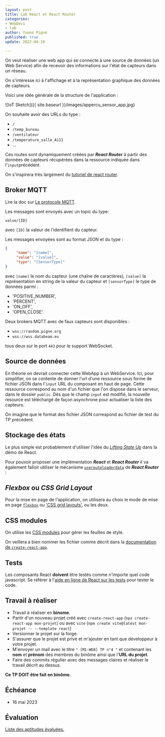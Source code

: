 ```yaml
---
layout: post
title: Lab React et React Router
categories:
- WebDev1
- lab
author: Yoann Pigné
published: true
update: 2022-04-10

---
```


On veut réaliser une web app qui se connecte à une source de données (un Web Service) afin de recevoir des informations  sur l'état de capteurs dans un réseau.

On s'intéresse ici à l'affichage et à la représentation graphique des données de capteurs.

Voici une idée générale de la structure de l'application :

![IoT Sketch]({{ site.baseurl }}/images/appercu_sensor_app.jpg)



On souhaite avoir des URLs du type : 

- `/` 
- `/temp_bureau`
- `/ventilateur`
- `/temperature_salle_A111`
- ...

Ces routes sont dynamiquement créées par ***React Router*** à partir des données de capteurs récupérées dans la ressource indiquée dans l'`input`précédent. 


On s'inspirera très largement du [tutoriel de react router](https://reactrouter.com/en/main/start/tutorial).


## Broker MQTT

Lire la doc sur [Le protocole MQTT](https://mosquitto.org/man/mqtt-7.html).

Les messages sont envoyés avec un topic du type:

```
value/[ID]
```

avec `[ID]` la valeur de l'identifient du capteur.

Les messages envoyées sont au format JSON et du type :

```JSON
{
     "name": "[name]",
     "value": "[value]",
     "type": "[SensorType]"
}
```

avec `[name]` le nom du capteur (une chaîne de caractères),  `[value]` la représentation en string de la valeur du capteur et `[sensorType]` le type de données parmi :

-  'POSITIVE_NUMBER',
-  'PERCENT',
-  'ON_OFF',
-  'OPEN_CLOSE'.


Deux brokers MQTT avec de faux capteurs sont disponibles : 

- `wss://random.pigne.org` 
- `wss://wss.databeam.eu`

tous deux sur le port `443`  pour le support WebSocket.

## Source de données 

En théorie on devrait connecter cette WebApp à un WebService. Ici, pour simplifier, on se contente de donner l'url d'une ressource sous forme de fichier JSON dans l'`input` URL du composant en haut de page. Cette ressource correspond au nom d'un fichier que l'on dispose dans le serveur, dans le dossier `public`. Dès que le champ `input` est modifié, la nouvelle resource est téléchargé de façon asynchrone pour actualiser la liste des capteurs. 

On imagine que le format des fichier JSON correspond au fichier de test du TP précédent. 


## Stockage des états       

Le plus simple est probablement d'utiliser  l'idée du [*Lifting State Up*](https://reactjs.org/tutorial/tutorial.html#lifting-state-up)  dans la démo de React. 

Pour pouvoir proposer une implémentation ***React*** et ***React Router***  il va également falloir utiliser le mécanisme [`userouteloaderdata`](https://reactrouter.com/en/main/hooks/use-route-loader-data#userouteloaderdata) de ***React Router*** : 



## *Flexbox* ou *CSS Grid Layout*

Pour la mise en page de l'application, on utilisera au choix le mode de mise en page [`flexbox`](https://developer.mozilla.org/fr/docs/Web/CSS/Disposition_des_bo%C3%AEtes_flexibles_CSS/Utilisation_des_flexbox_en_CSS) ou ['CSS grid layouts'](https://developer.mozilla.org/en-US/docs/Web/CSS/CSS_Grid_Layout), ou les deux.

## CSS modules

On utilise les [CSS modules](https://github.com/css-modules/css-modules) pour gérer les feuilles de style. 

On veillera a bien nommer les fichier comme décrit dans la [documentation de `create-react-app`](https://facebook.github.io/create-react-app/docs/adding-a-css-modules-stylesheet).

## Tests

Les composants React **doivent** être testés comme n'importe quel code javascript. Se référer à l'[aide en ligne de React  sur les tests](https://fr.reactjs.org/docs/testing.html) pour tester le code. 

## Travail à réaliser

- Travail à réaliser en **binome**. 
- Partir d'un nouveau projet créé avec `create-react-app`  (`npx create-react-app mon-projet`) ou avec `vite` (`npm create vite@latest mon-projet -- --template react`) 
- Versionner le projet sur la forge.
- S'assurer que le  projet est privé et m'ajouter en tant que développeur à votre projet.
- M'envoyer un mail avec le titre `" [M1-WEB] TP n°4 "`  et contenant les  **nom** et  **prénom** des membres du binôme ainsi que l'**URL du projet**. 
- Faire des commits régulier avec des messages claires et réaliser le travail décrit au dessus. 

**Ce TP DOIT être fait en binôme.**


## Échéance

- 16 mai 2023

## Évaluation

[Liste des aptitudes évaluées.](/teaching/WebDev1#react--reactrouter--redux)

